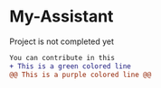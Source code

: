 # My-Assistant

Project is not completed yet

```diff
You can contribute in this
+ This is a green colored line
@@ This is a purple colored line @@
```
